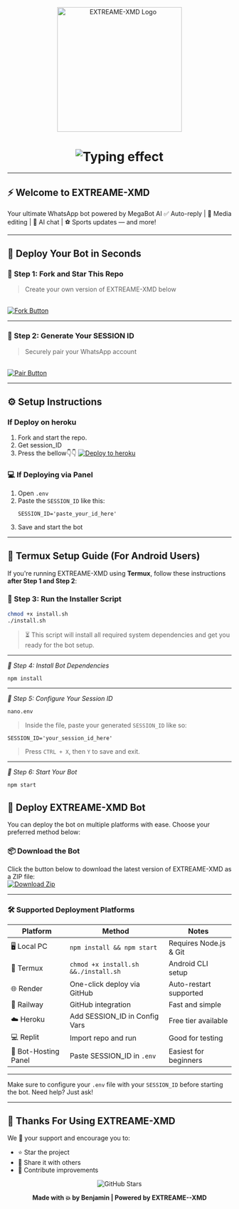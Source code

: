 <p align="center">
  <img src="https://files.catbox.moe/zvgpno.jpeg" width="280" alt="EXTREAME-XMD Logo"/>
</p>

<h1 align="center">
  <img src="https://readme-typing-svg.demolab.com?font=Fira+Code&size=24&pause=800&color=F70000&center=true&vCenter=true&width=435&lines=Bot+made+by+Benjamin" alt="Typing effect"/>
</h1>

---

## ⚡ Welcome to EXTREAME-XMD
Your ultimate WhatsApp bot powered by MegaBot AI
✅ Auto-reply | 🎨 Media editing | 🤖 AI chat | ⚽ Sports updates — and more!

---

## 🚀 Deploy Your Bot in Seconds

### 🔧 Step 1: Fork and Star This Repo

> Create your own version of EXTREAME-XMD below
<br>
<a href="https://github.com/Extreamedeone/EXTREAME-XMD/fork" target="_blank">
  <img src="https://img.shields.io/badge/🌟%20Fork%20Repo-blue?style=for-the-badge" alt="Fork Button"/>
</a>

---

### 🔗 Step 2: Generate Your SESSION ID

> Securely pair your WhatsApp account
<br>
<a href="https://extreame-xmd.onrender.com/pair" target="_blank">
  <img src="https://img.shields.io/badge/🔗%20Generate%20Session-green?style=for-the-badge" alt="Pair Button"/>
</a>

---

## ⚙️ Setup Instructions
### If Deploy on heroku
1. Fork and start the repo.
2. Get session_ID
3. Press the bellow👇👇
[![Deploy to heroku](https://www.herokucdn.com/deploy/button.svg)](https://heroku.com/deploy?template=https://github.com/Extreamedeone/EXTREAME-XMD)


### 💻 If Deploying via Panel

1. Open `.env`
2. Paste the `SESSION_ID` like this:
   ```
   SESSION_ID='paste_your_id_here'
   ```
3. Save and start the bot

---

## 📱 Termux Setup Guide (For Android Users)

If you're running EXTREAME-XMD using **Termux**, follow these instructions **after Step 1 and Step 2**:

### 🧰 Step 3: Run the Installer Script
```bash
chmod +x install.sh
./install.sh
```

> ⏳ This script will install all required system dependencies and get you ready for the bot setup.

---

*🧪 Step 4: Install Bot Dependencies*
```bash
npm install
```

---

*🔐 Step 5: Configure Your Session ID*
```bash
nano.env
```
> Inside the file, paste your generated `SESSION_ID` like so:
```env
SESSION_ID='your_session_id_here'
```
> Press `CTRL + X`, then `Y` to save and exit.

---

*🚀 Step 6: Start Your Bot*
```bash
npm start
```

## 🚀 Deploy EXTREAME-XMD Bot

You can deploy the bot on multiple platforms with ease. Choose your preferred method below:

### 📦 Download the Bot

Click the button below to download the latest version of EXTREAME-XMD as a ZIP file:
<br>
<a href="https://github.com/Extreamedeone/EXTREAME-XMD/archive/refs/heads/main.zip" target="_blank">
  <img src="https://img.shields.io/badge/🔗%20Download%20Zip-blue?style=for-the-badge" alt="Download Zip"/>
</a>

---

### 🛠️ Supported Deployment Platforms

| Platform     | Method                          | Notes                          |
|--------------|----------------------------------|--------------------------------|
| 🖥️ Local PC   | `npm install && npm start`       | Requires Node.js & Git         |
| 📱 Termux     | `chmod +x install.sh &&./install.sh` | Android CLI setup              |
| 🌐 Render     | One-click deploy via GitHub     | Auto-restart supported         |
| 🚂 Railway    | GitHub integration              | Fast and simple                |
| ☁️ Heroku     | Add SESSION_ID in Config Vars   | Free tier available            |
| 💻 Replit     | Import repo and run             | Good for testing               |
| 🔧 Bot-Hosting Panel | Paste SESSION_ID in `.env` | Easiest for beginners          |

---

Make sure to configure your `.env` file with your `SESSION_ID` before starting the bot. Need help? Just ask!

---

## 🙏 Thanks For Using EXTREAME-XMD

We 💖 your support and encourage you to:
- ⭐ Star the project
- 🔄 Share it with others
- 🚀 Contribute improvements

<p align="center">
  <img src="https://img.shields.io/github/stars/Extreamedeone/EXTREAME-XMD?style=social" alt="GitHub Stars"/>
</p>

<p align="center"><strong>Made with 💥 by Benjamin | Powered by EXTREAME--XMD</strong></p>
